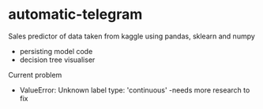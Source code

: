 # automatic-telegram

Sales predictor of data taken from kaggle using pandas, sklearn and numpy

- persisting model code
- decision tree visualiser

Current problem
- ValueError: Unknown label type: 'continuous'
    -needs more research to fix
